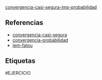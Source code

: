 [convergencia-casi-segura-imp-probabilidad](pdf/convergencia-casi-segura-imp-probabilidad.pdf)

## Referencias
- [convergencia-casi-segura](./convergencia-casi-segura.md)
- [convergencia-probabilidad](./convergencia-probabilidad.md)
- [lem-fatou](./lem-fatou.md)

## Etiquetas
#EJERCICIO 
